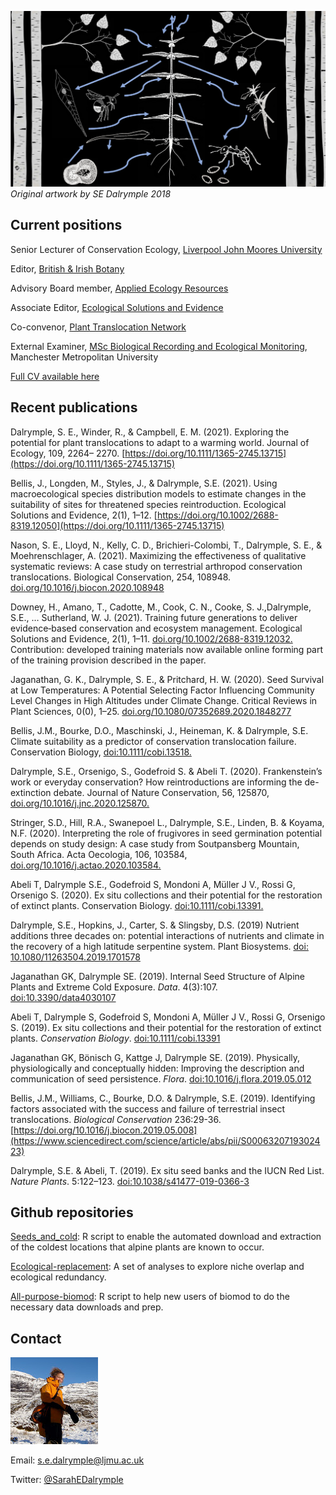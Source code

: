 ![](Melampyrum_ecosystem.png)
*Original artwork by SE Dalrymple 2018*


## Current positions

Senior Lecturer of Conservation Ecology, [Liverpool John Moores University](https://www.ljmu.ac.uk/about-us/staff-profiles/faculty-of-science/natural-sciences-and-psychology/sarah-dalrymple)

Editor, [British & Irish Botany](https://britishandirishbotany.org/index.php/bib)

Advisory Board member, [Applied Ecology Resources](https://www.britishecologicalsociety.org/publications/applied-ecology-resources/)

Associate Editor, [Ecological Solutions and Evidence](https://www.britishecologicalsociety.org/publications/applied-ecology-resources/)

Co-convenor, [Plant Translocation Network](https://sarahedalrymple.github.io/Plant-Translocation-Network/)

External Examiner, [MSc Biological Recording and Ecological Monitoring](https://www2.mmu.ac.uk/study/postgraduate/course/msc-biological-recording/), Manchester Metropolitan University

[Full CV available here](Dalrymple_CV_2021.pdf)

## Recent publications

Dalrymple, S. E., Winder, R., & Campbell, E. M. (2021). Exploring the potential for plant translocations to adapt to a warming world. Journal of Ecology, 109, 2264– 2270. [https://doi.org/10.1111/1365-2745.13715](https://doi.org/10.1111/1365-2745.13715)

Bellis, J., Longden, M., Styles, J., & Dalrymple, S.E. (2021). Using macroecological species distribution models to estimate changes in the suitability of sites for threatened species reintroduction. Ecological Solutions and Evidence, 2(1), 1–12. [https://doi.org/10.1002/2688-8319.12050](https://doi.org/10.1111/1365-2745.13715)

Nason, S. E., Lloyd, N., Kelly, C. D., Brichieri-Colombi, T., Dalrymple, S. E., & Moehrenschlager, A. (2021). Maximizing the effectiveness of qualitative systematic reviews: A case study on terrestrial arthropod conservation translocations. Biological Conservation, 254, 108948. [doi.org/10.1016/j.biocon.2020.108948](https://oi.org/10.1016/j.biocon.2020.108948)

Downey, H., Amano, T., Cadotte, M., Cook, C. N., Cooke, S. J.,Dalrymple, S.E., … Sutherland, W. J. (2021). Training future generations to deliver evidence‐based conservation and ecosystem management. Ecological Solutions and Evidence, 2(1), 1–11. [doi.org/10.1002/2688-8319.12032.](https://doi.org/10.1002/2688-8319.12032) Contribution: developed training materials now available online forming part of the training provision described in the paper.

Jaganathan, G. K., Dalrymple, S. E., & Pritchard, H. W. (2020). Seed Survival at Low Temperatures: A Potential Selecting Factor Influencing Community Level Changes in High Altitudes under Climate Change. Critical Reviews in Plant Sciences, 0(0), 1–25. [doi.org/10.1080/07352689.2020.1848277](https://doi.org/10.1080/07352689.2020.1848277)

Bellis, J.M., Bourke, D.O., Maschinski, J., Heineman, K. & Dalrymple, S.E. Climate suitability as a predictor of conservation translocation failure. Conservation Biology, [doi:10.1111/cobi.13518.](https://doi:10.1111/cobi.13518)

Dalrymple, S.E., Orsenigo, S., Godefroid S. & Abeli T. (2020). Frankenstein’s work or everyday conservation? How reintroductions are informing the de-extinction debate. Journal of Nature Conservation, 56, 125870, [doi.org/10.1016/j.jnc.2020.125870.](https://doi.org/10.1016/j.jnc.2020.125870)

Stringer, S.D., Hill, R.A., Swanepoel L., Dalrymple, S.E., Linden, B. & Koyama, N.F. (2020). Interpreting the role of frugivores in seed germination potential depends on study design: A case study from Soutpansberg Mountain, South Africa. Acta Oecologia, 106, 103584, [doi.org/10.1016/j.actao.2020.103584.](https://doi.org/10.1016/j.actao.2020.103584)

Abeli T, Dalrymple S.E., Godefroid S, Mondoni A, Müller J V., Rossi G, Orsenigo S. (2020). Ex situ collections and their potential for the restoration of extinct plants. Conservation Biology. [doi:10.1111/cobi.13391.](https://doi:10.1111/cobi.13391)

Dalrymple, S.E., Hopkins, J., Carter, S. & Slingsby, D.S. (2019) Nutrient additions three decades on: potential interactions of nutrients and climate in the recovery of a high latitude serpentine system. Plant Biosystems. [doi: 10.1080/11263504.2019.1701578](https://www.tandfonline.com/doi/abs/10.1080/11263504.2019.1701578)

Jaganathan GK, Dalrymple SE. (2019). Internal Seed Structure of Alpine Plants and Extreme Cold Exposure. *Data*. 4(3):107. [doi:10.3390/data4030107](https://www.mdpi.com/2306-5729/4/3/107)

Abeli T, Dalrymple S, Godefroid S, Mondoni A, Müller J V., Rossi G, Orsenigo S. (2019). Ex situ collections and their potential for the restoration of extinct plants. *Conservation Biology*. [doi:10.1111/cobi.13391](https://onlinelibrary.wiley.com/doi/abs/10.1111/cobi.13391)

Jaganathan GK, Bönisch G, Kattge J, Dalrymple SE. (2019). Physically, physiologically and conceptually hidden: Improving the description and communication of seed persistence. *Flora*. [doi:10.1016/j.flora.2019.05.012](https://doi.org/10.1016/j.flora.2019.05.012)

Bellis, J.M., Williams, C., Bourke, D.O. & Dalrymple, S.E. (2019). Identifying factors associated with the success and failure of terrestrial insect translocations.  *Biological Conservation* 236:29-36. [https://doi.org/10.1016/j.biocon.2019.05.008](https://www.sciencedirect.com/science/article/abs/pii/S0006320719302423)

Dalrymple, S.E. & Abeli, T. (2019). Ex situ seed banks and the IUCN Red List. *Nature Plants*. 5:122–123. [doi:10.1038/s41477-019-0366-3](https://www.nature.com/articles/s41477-019-0366-3)


## Github repositories

[Seeds_and_cold](https://sarahedalrymple.github.io/seeds_and_cold/): R script to enable the automated download and extraction of the coldest locations that alpine plants are known to occur.

[Ecological-replacement](https://sarahedalrymple.github.io/Ecological-replacement/): A set of analyses to explore niche overlap and ecological redundancy.

[All-purpose-biomod](https://sarahedalrymple.github.io/All-purpose-biomod/): R script to help new users of biomod to do the necessary data downloads and prep.

## Contact

![](PB290305.JPG)

Email: [s.e.dalrymple@ljmu.ac.uk](s.e.dalrymple@ljmu.ac.uk)

Twitter: [@SarahEDalrymple](https://twitter.com/SarahEDalrymple)

